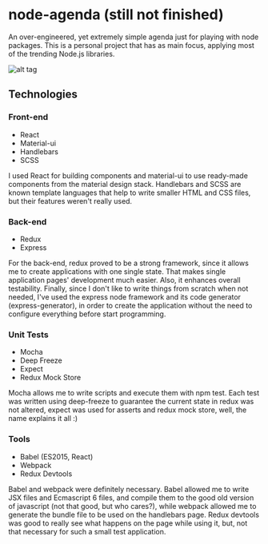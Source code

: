 # node-agenda (still not finished)
An over-engineered, yet extremely simple agenda just for playing with node packages. This is a personal project that has as main focus, applying most of the trending Node.js libraries.

![alt tag](http://i.imgur.com/Ztx5iYG.png)

## Technologies

### Front-end
* React
* Material-ui
* Handlebars
* SCSS

I used React for building components and material-ui to use ready-made components from the material design stack. Handlebars and SCSS are known template languages that help to write smaller HTML and CSS files, but their features weren't really used.

### Back-end
* Redux
* Express

For the back-end, redux proved to be a strong framework, since it allows me to create applications with one single state. That makes single application pages' development much easier. Also, it enhances overall testability. Finally, since I don't like to write things from scratch when not needed, I've used the express node framework and its code generator (express-generator), in order to create the application without the need to configure everything before start programming.

### Unit Tests
* Mocha
* Deep Freeze
* Expect
* Redux Mock Store
 
Mocha allows me to write scripts and execute them with npm test. Each test was written using deep-freeze to guarantee the current state in redux was not altered, expect was used for asserts and redux mock store, well, the name explains it all :)

### Tools
* Babel (ES2015, React)
* Webpack
* Redux Devtools

Babel and webpack were definitely necessary. Babel allowed me to write JSX files and Ecmascript 6 files, and compile them to the good old version of javascript (not that good, but who cares?), while webpack allowed me to generate the bundle file to be used on the handlebars page. Redux devtools was good to really see what happens on the page while using it, but, not that necessary for such a small test application.

